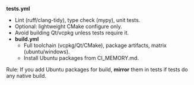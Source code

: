 **tests.yml**
  - Lint (ruff/clang-tidy), type check (mypy), unit tests.
  - Optional: lightweight CMake configure only.
  - Avoid building Qt/vcpkg unless tests require it.
- **build.yml**
  - Full toolchain (vcpkg/Qt/CMake), package artifacts, matrix (ubuntu/windows).
  - Install Ubuntu packages from CI_MEMORY.md.

Rule: If you add Ubuntu packages for build, **mirror** them in tests if tests do any native build.
